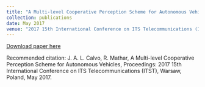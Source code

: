```yaml
---
title: "A Multi-level Cooperative Perception Scheme for Autonomous Vehicless"
collection: publications
date: May 2017
venue: "2017 15th International Conference on ITS Telecommunications (ITST)"
---
```


[Download paper here](http://JoseALeon.github.io/files/ITST17.pdf)

Recommended citation: J. A. L. Calvo, R. Mathar, A Multi-level Cooperative Perception Scheme for Autonomous Vehicles, Proceedings: 2017 15th International Conference on ITS Telecommunications (ITST), Warsaw, Poland, May 2017.
